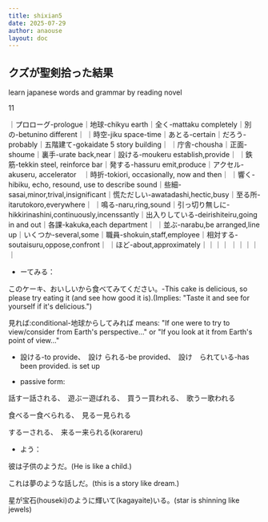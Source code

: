 ```yaml
---
title: shixian5
date: 2025-07-29
author: anaouse
layout: doc
---
```


## クズが聖剣拾った結果

learn japanese words and grammar by reading novel

11

｜プロローグ-prologue｜地球-chikyu earth｜全く-mattaku completely｜別の-betunino different｜
｜時空-jiku space-time｜あとる-certain｜だろう-probably｜五階建て-gokaidate 5 story building｜
｜庁舎-chousha｜正面-shoume｜裏手-urate back,near｜設ける-moukeru establish,provide｜
｜鉄筋-tekkin steel, reinforce bar｜発する-hassuru emit,produce｜アクセル-akuseru, accelerator　｜時折-tokiori, occasionally, now and then｜
｜響く-hibiku, echo, resound, use to describe sound｜些細-sasai,minor,trival,insignificant｜慌ただしい-awatadashi,hectic,busy｜至る所-itarutokoro,everywhere｜
｜鳴る-naru,ring,sound｜引っ切り無しに-hikkirinashini,continuously,incenssantly｜出入りしている-deirishiteiru,going in and out｜各課-kakuka,each department｜
｜並ぶ-narabu,be arranged,line up｜いくつか-several,some｜職員-shokuin,staff,employee｜相対する-soutaisuru,oppose,confront｜
｜ほど-about,approximately｜｜｜｜
｜｜｜｜｜

- ーてみる：

このケーキ、おいしいから食べてみてください。-This cake is delicious, so please try eating it (and see how good it is).(Implies: "Taste it and see for yourself if it's delicious.")

見れば:conditional-地球からしてみれば means: "If one were to try to view/consider from Earth's perspective..." or "If you look at it from Earth's point of view..."

- 設ける-to provide、　設け られる-be provided、　設け　られている-has been provided. is set up

- passive form:

話すー話される、　遊ぶー遊ばれる、　買うー買われる、　歌うー歌われる

食べるー食べられる、　見るー見られる

するーされる、　来るー来られる(korareru)

- よう：

彼は子供のようだ。(He is like a child.)

これは夢のような話しだ。(this is a story like dream.)

星が宝石(houseki)のように輝いて(kagayaite)いる。(star is shinning like jewels)


